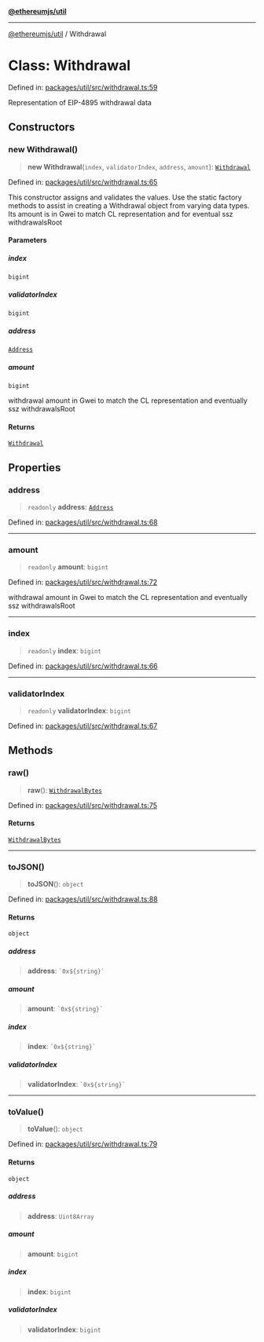 [**@ethereumjs/util**](../README.md)

***

[@ethereumjs/util](../README.md) / Withdrawal

# Class: Withdrawal

Defined in: [packages/util/src/withdrawal.ts:59](https://github.com/Dargon789/ethereumjs-monorepo/blob/master/packages/util/src/withdrawal.ts#L59)

Representation of EIP-4895 withdrawal data

## Constructors

### new Withdrawal()

> **new Withdrawal**(`index`, `validatorIndex`, `address`, `amount`): [`Withdrawal`](Withdrawal.md)

Defined in: [packages/util/src/withdrawal.ts:65](https://github.com/Dargon789/ethereumjs-monorepo/blob/master/packages/util/src/withdrawal.ts#L65)

This constructor assigns and validates the values.
Use the static factory methods to assist in creating a Withdrawal object from varying data types.
Its amount is in Gwei to match CL representation and for eventual ssz withdrawalsRoot

#### Parameters

##### index

`bigint`

##### validatorIndex

`bigint`

##### address

[`Address`](Address.md)

##### amount

`bigint`

withdrawal amount in Gwei to match the CL representation and eventually ssz withdrawalsRoot

#### Returns

[`Withdrawal`](Withdrawal.md)

## Properties

### address

> `readonly` **address**: [`Address`](Address.md)

Defined in: [packages/util/src/withdrawal.ts:68](https://github.com/Dargon789/ethereumjs-monorepo/blob/master/packages/util/src/withdrawal.ts#L68)

***

### amount

> `readonly` **amount**: `bigint`

Defined in: [packages/util/src/withdrawal.ts:72](https://github.com/Dargon789/ethereumjs-monorepo/blob/master/packages/util/src/withdrawal.ts#L72)

withdrawal amount in Gwei to match the CL representation and eventually ssz withdrawalsRoot

***

### index

> `readonly` **index**: `bigint`

Defined in: [packages/util/src/withdrawal.ts:66](https://github.com/Dargon789/ethereumjs-monorepo/blob/master/packages/util/src/withdrawal.ts#L66)

***

### validatorIndex

> `readonly` **validatorIndex**: `bigint`

Defined in: [packages/util/src/withdrawal.ts:67](https://github.com/Dargon789/ethereumjs-monorepo/blob/master/packages/util/src/withdrawal.ts#L67)

## Methods

### raw()

> **raw**(): [`WithdrawalBytes`](../type-aliases/WithdrawalBytes.md)

Defined in: [packages/util/src/withdrawal.ts:75](https://github.com/Dargon789/ethereumjs-monorepo/blob/master/packages/util/src/withdrawal.ts#L75)

#### Returns

[`WithdrawalBytes`](../type-aliases/WithdrawalBytes.md)

***

### toJSON()

> **toJSON**(): `object`

Defined in: [packages/util/src/withdrawal.ts:88](https://github.com/Dargon789/ethereumjs-monorepo/blob/master/packages/util/src/withdrawal.ts#L88)

#### Returns

`object`

##### address

> **address**: `` `0x${string}` ``

##### amount

> **amount**: `` `0x${string}` ``

##### index

> **index**: `` `0x${string}` ``

##### validatorIndex

> **validatorIndex**: `` `0x${string}` ``

***

### toValue()

> **toValue**(): `object`

Defined in: [packages/util/src/withdrawal.ts:79](https://github.com/Dargon789/ethereumjs-monorepo/blob/master/packages/util/src/withdrawal.ts#L79)

#### Returns

`object`

##### address

> **address**: `Uint8Array`

##### amount

> **amount**: `bigint`

##### index

> **index**: `bigint`

##### validatorIndex

> **validatorIndex**: `bigint`
